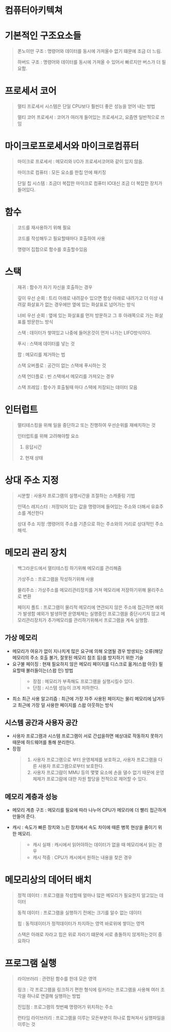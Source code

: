 컴퓨터아키텍쳐
===
# 기본적인 구조요소들
 > 폰노이만 구조 : 명령어와 데이터를 동시에 가져올수 없기 떄문에 조금 더 느림.
 > 
 > 하버드 구조 : 명령어와 데이터를 동시에 가져올 수 있어서 빠르지만 버스가 더 필요함.
# 프로세서 코어
 > 멀티 프로세서 시스템은 단일 CPU보다 훨씬더 좋은 성능을 얻어 내는 방법
 > 
 > 멀티 코어 프로세서 : 코어가 여러개 들어있는 프로세서고, 요즘엔 일반적으로 쓰임
# 마이크로프로세서와 마이크로컴퓨터
 > 마이크로 프로세서 : 메모리와 I/O가 프로세서코어와 같이 있지 않음.
 > 
 > 마이크로 컴퓨터 : 모든 요소를 한칩 안에 패키징
 > 
 > 단일 칩 시스템 : 조금더 복잡한 마이크로 컴퓨터 IO대신 조금 더 복잡한 장치가 들어있다.
 > 

# 함수
 > 코드를 재사용하기 위해 필요
 > 
 > 코드를 작성해두고 필요할때마다 호출하여 사용
 > 
 > 명령어 집합으로 함수를 호출할수있음
 > 

# 스택
 > 재귀 : 함수가 자기 자신을 호출하는 경우
 > 
 > 깊이 우선 순회 : 트리 아래로 내려갈수 있으면 항상 아래로 내려가고 더 이상 내려갈 화살표가 없는 경우에만 옆에 있는 화살표로 넘어가는 방식
 > 
 > 너비 우선 순회 : 옆에 있는 화살표를 먼저 방문하고 그 후 아래쪽으로 가는 화살표를 방문한느 방식
 > 
 > 스택 : 데이터가 쌓여있고 나중에 들어온것이 먼저 나가는 LIFO방식이다.
 > 
  > 푸시 : 스택에 데이터를 넣는 것
  > 
  > 팝 : 메모리를 제거하는 법
  > 
 > 스택 오버플로 : 공간이 없는 스택에 푸시하는 것
 > 
 > 스택 언더플로 : 빈 스택에서 메모리를 가져오는 경우
 > 
 > 스택 프레임 : 함수가 호출될때 마다 스택에 저장되는 데이터 모음
 > 

# 인터럽트
 > 멀티테스킹을 위해 일을 중단하고 또는 진행하여 우선순위를 재배치하는 것
 > 
 > 인터럽트를 위해 고려해야할 요소
 > 
  > 1. 응답시간
  > 
  > 2. 현재 상태  
  > 
# 상대 주소 지정
 > 시분할 : 사용자 프로그램의 실행시간을 조절하는 스캐줄링 기법
 > 
 > 인덱스 레지스터 : 저장되어 있는 값을 명령어에 들어있는 주소와 더해서 유효주소를 계산한다
 > 
 > 상대 주소 지정 :명령어의 주소를 기존으로 하는 주소와의 거리로 상대적인 주소 해석.
 > 

# 메모리 관리 장치
 > 백그라운드에서 멀티테스킹 하기위해 메모리를 관리해줌
 > 
 > 가상주소 : 프로그램을 작성하기위해 사용
 > 
 > 물리주소 : 가상주소를 메모리관리장치를 거쳐 메모리에 저장하기위해 물리주소로 변환
 > 
 > 페이지 폴트 : 프로그램이 물리적 메모리에 연관되지 않은 주소에 접근하면 예외가 발생함 예외가 발생하면 운영체제는 실행중인 프로그램을 중단시키지 않고 메모리관리장치가 추가메모리를 관리하기위해서 프로그램을 계속 실행함.

## 가상 메모리
- 메모리가 여유가 없이 지나치게 많은 요구에 의해 오염될 경우 방생되는 오류(해당 메모리의 주소 호출 불가, 잘못된 메모리 참조 등)를 방지하기 위한 기술
- 요구불 페이징 : 현재 필요하지 않은 메모리 페이지를 디스크로 옮겨(스왑 아웃) 필요할때 불러들이는(스왑 인) 방법
  > - 장점 : 메모리가 부족해도 프로그램을 실행시킬수 있다.
  > - 단점 : 시스템 성능이 크게 저하한다.
- 최소 최근 사용 알고리즘 : 최근에 가장 자주 사용된 페이지는 물리 메모리에 남겨두고 최근에 가장 덜 사용한 페이지를 스왑 아웃하는 방식
## 시스템 공간과 사용자 공간
- 사용자 프로그램과 시스템 프로그램이 서로 간섭을하면 예상대로 작동하지 못하기 때문에 하드웨어를 통해 분리한다.
- 장점
    > 1. 사용자 프로그램으로 부터 운영체제를 보호하고, 사용자 프로그램을 다른 사용자 프로그램으로부터 보호한다.
    > 2. 사용자 프로그럄이 MMU 등의 몇몇 요소에 손을 댈수 없기 때문에 운영체제가 프로그럄에 대한 자원 할당을 전적으로 제어할 수 있다.

## 메모리 계층과 성능
- 메모리 계층 구조 : 메모리를 필요에 따라 나누어 CPU가 메모리에 더 빨리 접근하게 만들어 준다.
- 캐시 : 속도가 빠른 장치와 느린 장치에서 속도 차이에 때른 병목 현상을 줄이기 위한 메모리.
 
  > - 캐시 실패 : 캐시에서 읽어야하는 데이터가 없을 때 메모리에서 읽는 경우
  > - 캐시 적중 : CPU가 캐시에서 원하는 내용을 찾은 경우


# 메모리상의 데어터 배치
 > 정적 데이터 : 프로그램을 작성할때 얼마나 많은 메모리가 필요한지 알고있는 데이터
 > 
 > 동적 데이터 : 프로그램을 실행하기 전에는 크기를 알수 없는 데이터
 > 
 > 힙 : 동적데이터가 정적데이터가 차지하는 영역 바로위에 쌓이는 영역
 > 
  > 스택은 아래로 자라고 힙은 위로 자라기 떄문에 서로 충돌하지 않게하는것이 중요하다
  > 

# 프로그램 실행 
 > 라이브러리 : 관련된 함수를 한데 모은 영역
 > 
 > 링크 : 각 프로그램을 링크하기 편한 형식에 링커라는 프로그램을 사용해 여러 조각을 하나로 연결해 실행하는 방법
 > 
 > 진입점 : 프로그램의 첫번째 명령어가 위치하는 주소
 > 
 > 런타임 라이브러리 : 프로그램을 이루는 모든부분이 하나로 합쳐져서 실행파일을 이루는 것
 > 
